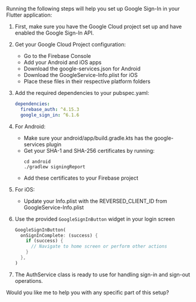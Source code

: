 Running the following steps will help you set up Google Sign-In in your Flutter application:

1. First, make sure you have the Google Cloud project set up and have enabled the Google Sign-In API.

2. Get your Google Cloud Project configuration:
   - Go to the Firebase Console
   - Add your Android and iOS apps
   - Download the google-services.json for Android
   - Download the GoogleService-Info.plist for iOS
   - Place these files in their respective platform folders

3. Add the required dependencies to your pubspec.yaml:
   ```yaml
   dependencies:
     firebase_auth: ^4.15.3
     google_sign_in: ^6.1.6
   ```

4. For Android:
   - Make sure your android/app/build.gradle.kts has the google-services plugin
   - Get your SHA-1 and SHA-256 certificates by running:
     ```
     cd android
     ./gradlew signingReport
     ```
   - Add these certificates to your Firebase project

5. For iOS:
   - Update your Info.plist with the REVERSED_CLIENT_ID from GoogleService-Info.plist

6. Use the provided `GoogleSignInButton` widget in your login screen
   ```dart
   GoogleSignInButton(
     onSignInComplete: (success) {
       if (success) {
         // Navigate to home screen or perform other actions
       }
     },
   )
   ```

7. The AuthService class is ready to use for handling sign-in and sign-out operations.

Would you like me to help you with any specific part of this setup?
